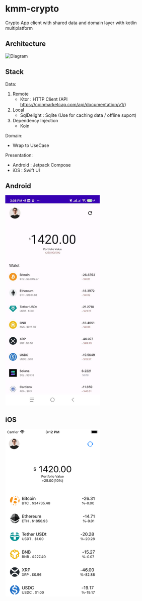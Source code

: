 # kmm-crypto
Crypto App client with shared data and domain layer with kotlin multiplatform

## Architecture
![Diagram](https://github.com/ariefannur/kmm-crypto/blob/main/screenshot/Diagram%20Shared%20Module.jpg)

## Stack
Data: 
1. Remote
    - Ktor : HTTP Client (API https://coinmarketcap.com/api/documentation/v1/)
2. Local
   - SqlDelight : Sqlite (Use for caching data / offline suport)
3. Dependency Injection
   - Koin
   
  
Domain:
 - Wrap to UseCase

Presentation:
- Android : Jetpack Compose
- iOS : Swift UI

## Android

<img src='screenshot/Android.jpg' width='300'>



## iOS

<img src='screenshot/iOS.png' width='300'>

